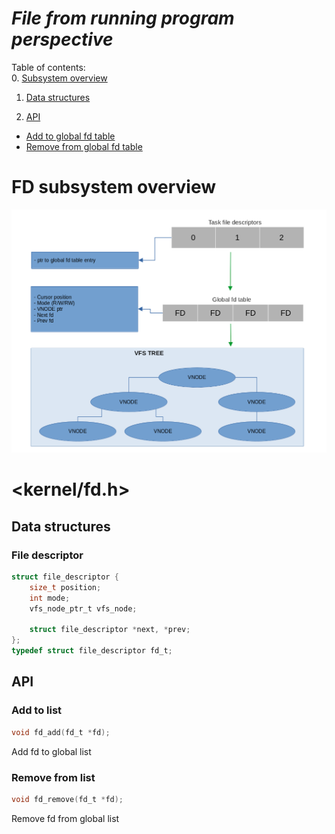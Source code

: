 # ***File from running program perspective***
Table of contents:   
0. [Subsystem overview](#fd-subsystem-overview)   
1. [Data structures](#data-structures)   

2. [API](#api)      
- [Add to global fd table](#add-to-list)   
- [Remove from global fd table](#remove-from-list)   


# FD subsystem overview
![](../../drawings/fd_subsystem.png)


#  <kernel/fd.h>
## Data structures
### File descriptor
```c
struct file_descriptor {
	size_t position;
	int mode;
	vfs_node_ptr_t vfs_node;

	struct file_descriptor *next, *prev;
};
typedef struct file_descriptor fd_t;
```
## API
### Add to list
```c
void fd_add(fd_t *fd);
```
Add fd to global list

### Remove from list
```c
void fd_remove(fd_t *fd);
```
Remove fd from global list